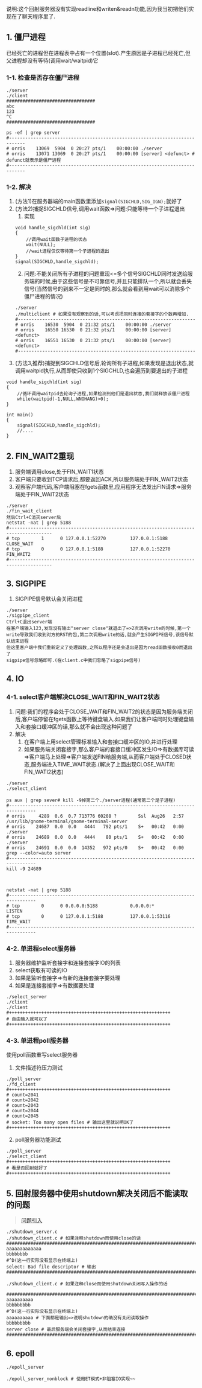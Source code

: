 说明:这个回射服务器没有实现readline和writen&readn功能,因为我当初把他们实现在了聊天程序里了.
## 1. 僵尸进程
已经死亡的进程但在进程表中占有一个位置(slot).产生原因是子进程已经死亡,但父进程却没有等待(调用wait/waitpid)它
### 1-1. 检查是否存在僵尸进程
```
./server
./client
#################################
abc
123
^C
#################################

ps -ef | grep server
#----------------------------------------------------------------------------
# orris    13069  5904  0 20:27 pts/1    00:00:00 ./server
# orris    13071 13069  0 20:27 pts/1    00:00:00 [server] <defunct> # defunct就表示是僵尸进程
#----------------------------------------------------------------------------

```
### 1-2. 解决
1. (方法1)在服务器端的main函数里添加`signal(SIGCHLD,SIG_IGN);`就好了
2. (方法2)捕捉SIGCHLD信号,调用wait函数=>问题:只能等待一个子进程退出
    1. 实现
    ```
    void handle_sigchld(int sig)
    {   
        //调用wait函数子进程的状态
        wait(NULL);
        //wait进程仅仅等待第一个子进程的退出
    }
    signal(SIGCHLD,handle_sigchld);
    ```
    2. 问题:不能关闭所有子进程的问题重现<=多个信号SIGCHLD同时发送给服务端的时候,由于这些信号是不可靠信号,并且只能排队一个,所以就会丢失信号(当然信号的到来不一定是同时的,那么就会看到用wait可以消除多个僵尸进程的情况)
    ```
    ./server
    ./multiclient # 如果没有观察到的话,可以考虑把同时连接的套接字的个数再增加.
    #------------------------------------------------------------------
    # orris    16530  5904  0 21:32 pts/1    00:00:00 ./server
    # orris    16550 16530  0 21:32 pts/1    00:00:00 [server] <defunct>
    # orris    16551 16530  0 21:32 pts/1    00:00:00 [server] <defunct>
    #------------------------------------------------------------------

    ```
3. (方法3,推荐)捕捉到SIGCHLD信号后,轮询所有子进程,如果发现是退出状态,就调用waitpid执行,从而即使只收到1个SIGCHLD,也会遍历到要退出的子进程
```
void handle_sigchld(int sig)
{
    //循环调用waitpid去轮询子进程,如果检测到他们是退出状态,我们就释放该僵尸进程
    while(waitpid(-1,NULL,WNOHANG)>0);
}

int main()
{
    signal(SIGCHLD,handle_sigchld);
    //....
}
```


## 2. FIN_WAIT2重现
1. 服务端调用close,处于FIN_WAIT1状态
2. 客户端只要收到TCP请求后,都要返回ACK,所以服务端处于FIN_WAIT2状态
3. 观察客户端代码,客户端阻塞在fgets函数里,应用程序无法发出FIN请求=>服务端处于FIN_WAIT2状态
```
./server
./fin_wait_client
然后Ctrl+C消灭server后
netstat -nat | grep 5188
#--------------------------------------------------------------------------------------
# tcp        1      0 127.0.0.1:52270         127.0.0.1:5188          CLOSE_WAIT 
# tcp        0      0 127.0.0.1:5188          127.0.0.1:52270         FIN_WAIT2  
#--------------------------------------------------------------------------------------
```

## 3. SIGPIPE
1. SIGPIPE信号默认会关闭进程
```
./server
./sigpipe_client
Ctrl+C退出server端
在客户端输入123,发现没有输出"server close"就退出了=>2次调用write的时候,第一个write导致我们收到对方的RST的包,第二次调用write的话,就会产生SIGPIPE信号,该信号默认结束进程
但这里客户端中我们重新定义了处理函数,之所以程序还是会退出是因为read函数接收0而退出了
sigpipe信号忽略即可.(在client.c中我们忽略了sigpipe信号)
```


## 4. IO
### 4-1. select客户端解决CLOSE_WAIT和FIN_WAIT2状态
1. 问题:我们的程序会处于CLOSE_WAIT和FIN_WAIT2的状态是因为服务端关闭后,客户端停留在fgets函数上等待键盘输入.如果我们让客户端同时处理键盘输入和套接口缓冲区的话,那么就不会出现这种问题了
2. 解决
    1. 在客户端上用select管理标准输入和套接口缓冲区的IO,并进行处理
    2. 如果服务端关闭套接字,那么客户端的套接口缓冲区发生IO=>有数据库可读=>客户端马上处理=>客户端发送FIN给服务端,从而客户端处于CLOSED状态,服务端进入TIME_WAIT状态.(解决了上面出现CLOSE_WAIT和FIN_WATI2状态)
```
./server
./select_client

ps aux | grep sever# kill -9掉第二个./server进程(通常第二个是子进程)
#--------------------------------------------------------------------------------
# orris     4289  0.6  0.7 713776 60208 ?        Ssl  Aug26   2:57 /usr/lib/gnome-terminal/gnome-terminal-server
# orris    24687  0.0  0.0   4444   792 pts/1    S+   00:42   0:00 ./server
# orris    24689  0.0  0.0   4444    80 pts/1    S+   00:42   0:00 ./server
# orris    24691  0.0  0.0  14352   972 pts/0    S+   00:42   0:00 grep --color=auto server
#--------------------------------------------------------------------------------
kill -9 24689



netstat -nat | grep 5188
#--------------------------------------------------------------------------------
# tcp        0      0 0.0.0.0:5188            0.0.0.0:*               LISTEN     
# tcp        0      0 127.0.0.1:5188          127.0.0.1:53116         TIME_WAIT  
#--------------------------------------------------------------------------------
```
### 4-2. 单进程select服务器
1. 服务器维护监听套接字和连接套接字IO的列表
2. select获取有可读的IO
3. 如果是监听套接字=>有新的连接套接字要处理
4. 如果是连接套接字=>有数据要处理
```
./select_server
./client
./client
#++++++++++++++++++++++++++++++++++++++++++++++++++++++++++++
# 自由输入就可以了
#++++++++++++++++++++++++++++++++++++++++++++++++++++++++++++

```

### 4-3. 单进程poll服务器
使用poll函数重写select服务器
1. 文件描述符压力测试
```
./poll_server
./fd_client
#++++++++++++++++++++++++++++++++++++++++++++++++++++++++++++
# count=2041
# count=2042
# count=2043
# count=2044
# count=2045
# socket: Too many open files # 输出这里就说明OK了
#++++++++++++++++++++++++++++++++++++++++++++++++++++++++++++
```
2. poll服务器功能测试
```
./poll_server
./select_client
#++++++++++++++++++++++++++++++++++++++++++++++++++++++++++++
# 看是否回射就好了
#++++++++++++++++++++++++++++++++++++++++++++++++++++++++++++
```

## 5. 回射服务器中使用shutdown解决关闭后不能读取的问题
> [问题引入](https://coggle.it/diagram/W33p6eGhIvMJaYJJ/t/socket)

```
./shutdown_server.c
./shutdown_client.c # 如果注释shutdown而使用close的话
############################################################################
aaaaaaaaaaaaa
bbbbbbbb
#^D(这一行实际没有显示在终端上)
select: Bad file descriptor # 输出
############################################################################

./shutdown_client.c # 如果注释close而使用shutdown关闭写入操作的话

############################################################################
aaaaaaaaaa
bbbbbbbbb
#^D(这一行实际没有显示在终端上)
aaaaaaaaaa # 下面都是输出=>说明shutdown的确没有关闭读取操作
bbbbbbbbb
server close # 最后服务端会关闭套接字,从而结束连接
############################################################################
```

## 6. epoll
```
./epoll_server

./epoll_server_nonblock # 使用ET模式+非阻塞IO实现~~
```
